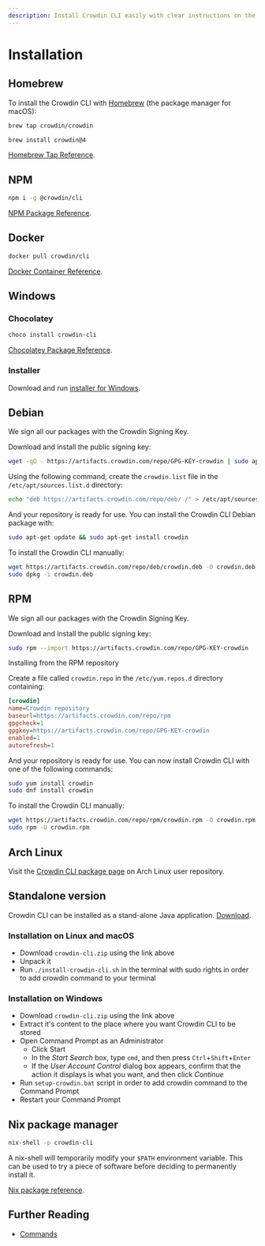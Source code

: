 ```yaml
---
description: Install Crowdin CLI easily with clear instructions on the installation page. Get started quickly and manage localization seamlessly with Crowdin CLI.
---
```


# Installation

## Homebrew

To install the Crowdin CLI with [Homebrew](https://brew.sh/) (the package manager for macOS):

```bash
brew tap crowdin/crowdin
```

```bash
brew install crowdin@4
```

[Homebrew Tap Reference](https://github.com/crowdin/homebrew-crowdin).

## NPM

```bash
npm i -g @crowdin/cli
```

[NPM Package Reference](https://www.npmjs.com/package/@crowdin/cli).

## Docker

```bash
docker pull crowdin/cli
```

[Docker Container Reference](https://hub.docker.com/r/crowdin/cli).

## Windows

### Chocolatey

```bash
choco install crowdin-cli
```

[Chocolatey Package Reference](https://community.chocolatey.org/packages/crowdin-cli).

### Installer

Download and run [installer for Windows](https://github.com/crowdin/crowdin-cli/releases/latest/download/crowdin.exe).

## Debian

We sign all our packages with the Crowdin Signing Key.

Download and install the public signing key:

```bash
wget -qO - https://artifacts.crowdin.com/repo/GPG-KEY-crowdin | sudo apt-key add -
```

Using the following command, create the `crowdin.list` file in the `/etc/apt/sources.list.d` directory:

```bash
echo "deb https://artifacts.crowdin.com/repo/deb/ /" > /etc/apt/sources.list.d/crowdin.list
```

And your repository is ready for use. You can install the Crowdin CLI Debian package with:

```bash
sudo apt-get update && sudo apt-get install crowdin
```

To install the Crowdin CLI manually:

```bash
wget https://artifacts.crowdin.com/repo/deb/crowdin.deb -O crowdin.deb
sudo dpkg -i crowdin.deb
```

## RPM

We sign all our packages with the Crowdin Signing Key.

Download and install the public signing key:

```bash
sudo rpm --import https://artifacts.crowdin.com/repo/GPG-KEY-crowdin
```

Installing from the RPM repository

Create a file called `crowdin.repo` in the `/etc/yum.repos.d` directory containing:

```ini
[crowdin]
name=Crowdin repository
baseurl=https://artifacts.crowdin.com/repo/rpm
gpgcheck=1
gpgkey=https://artifacts.crowdin.com/repo/GPG-KEY-crowdin
enabled=1
autorefresh=1
```

And your repository is ready for use. You can now install Crowdin CLI with one of the following commands:

```bash
sudo yum install crowdin
sudo dnf install crowdin
```

To install the Crowdin CLI manually:

```bash
wget https://artifacts.crowdin.com/repo/rpm/crowdin.rpm -O crowdin.rpm
sudo rpm -U crowdin.rpm
```

## Arch Linux

Visit the [Crowdin CLI package page](https://aur.archlinux.org/packages/crowdin-cli) on Arch Linux user repository.

## Standalone version

Crowdin CLI can be installed as a stand-alone Java application. [Download](https://github.com/crowdin/crowdin-cli/releases/latest/download/crowdin-cli.zip).

### Installation on Linux and macOS

- Download `crowdin-cli.zip` using the link above
- Unpack it
- Run `./install-crowdin-cli.sh` in the terminal with sudo rights in order to add crowdin command to your terminal

### Installation on Windows

- Download `crowdin-cli.zip` using the link above
- Extract it's content to the place where you want Crowdin CLI to be stored
- Open Command Prompt as an Administrator
  - Click Start
  - In the *Start Search* box, type `cmd`, and then press `Ctrl`+`Shift`+`Enter`
  - If the *User Account Control* dialog box appears, confirm that the action it displays is what you want, and then click _Continue_
- Run `setup-crowdin.bat` script in order to add crowdin command to the Command Prompt
- Restart your Command Prompt

## Nix package manager

```bash
nix-shell -p crowdin-cli
```

A nix-shell will temporarily modify your `$PATH` environment variable. This can be used to try a piece of software before deciding to permanently install it.

[Nix package reference](https://search.nixos.org/packages?show=crowdin-cli).

## Further Reading

- [Commands](/commands/crowdin)

